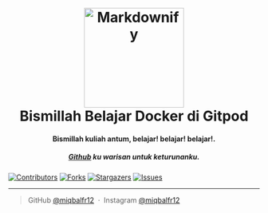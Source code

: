 
<h1 align="center">
  <br>
  <a href="https://github.com/miqbalfr12/Belajar-Docker-Gitpod"><img src="https://avatars.githubusercontent.com/u/92559992?v=4" alt="Markdownify" width="200"></a>
  <br>
  Bismillah Belajar Docker di Gitpod
  <br>
</h1>

<h4 align="center">Bismillah kuliah antum, belajar! belajar! belajar!.</h4>
<h5 align="center"><a href="https://github.com/miqbalfr12" target="_blank">Github</a> ku warisan untuk keturunanku.</h5>

[![Contributors][contributors-shield]][contributors-url]
[![Forks][forks-shield]][forks-url]
[![Stargazers][stars-shield]][stars-url]
[![Issues][issues-shield]][issues-url]

---

> GitHub [@miqbalfr12](https://github.com/miqbalfr12) &nbsp;&middot;&nbsp;
> Instagram [@miqbalfr12](https://instagram.com/miqbalfr12)

[contributors-shield]: https://img.shields.io/github/contributors/miqbalfr12/Belajar-Docker-Gitpod.svg?style=for-the-badge
[contributors-url]: https://github.com/miqbalfr12/Belajar-Docker-Gitpod/graphs/contributors
[forks-shield]: https://img.shields.io/github/forks/miqbalfr12/Belajar-Docker-Gitpod.svg?style=for-the-badge
[forks-url]: https://github.com/miqbalfr12/Belajar-Docker-Gitpod/network/members
[stars-shield]: https://img.shields.io/github/stars/miqbalfr12/Belajar-Docker-Gitpod.svg?style=for-the-badge
[stars-url]: https://github.com/miqbalfr12/Belajar-Docker-Gitpod/stargazers
[issues-shield]: https://img.shields.io/github/issues/miqbalfr12/Belajar-Docker-Gitpod.svg?style=for-the-badge
[issues-url]: https://github.com/miqbalfr12/Belajar-Docker-Gitpod/issues